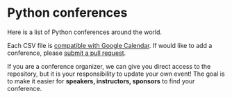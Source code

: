 # Python conferences

Here is a list of Python conferences around the world.

Each CSV file is [compatible with Google Calendar](https://support.google.com/calendar/answer/37118?hl=en). If would like to add a conference, please [submit a pull request](https://github.com/python-organizers/conferences/pulls).

If you are a conference organizer, we can give you direct access to the repository, but it is your responsibility to update your own event! The goal is to make it easier for **speakers, instructors, sponsors** to find your conference.
